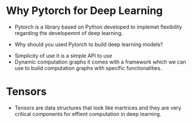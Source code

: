 # Why Pytorch for Deep Learning

 * Pytorch is a library based on Python developed to implemet flexibility regarding the 	developemnt of deep learning.

- Why should you used Pytorch to build deep learning models?

 * Simplicity of use it is a simple API to use
 * Dynamic computation graphs it comes with a framework which we can use to build computation graphs with specific functionalities.

# Tensors

- Tensors are data structures that look like martrices and they are very critical components for effient computation in deep learning.


